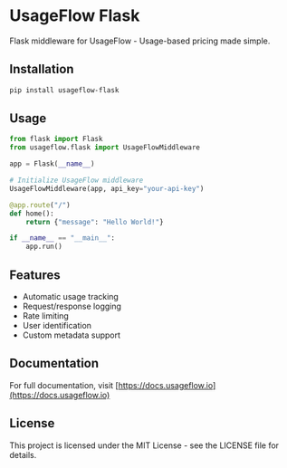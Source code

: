 # UsageFlow Flask

Flask middleware for UsageFlow - Usage-based pricing made simple.

## Installation

```bash
pip install usageflow-flask
```

## Usage

```python
from flask import Flask
from usageflow.flask import UsageFlowMiddleware

app = Flask(__name__)

# Initialize UsageFlow middleware
UsageFlowMiddleware(app, api_key="your-api-key")

@app.route("/")
def home():
    return {"message": "Hello World!"}

if __name__ == "__main__":
    app.run()
```

## Features

- Automatic usage tracking
- Request/response logging
- Rate limiting
- User identification
- Custom metadata support

## Documentation

For full documentation, visit [https://docs.usageflow.io](https://docs.usageflow.io)

## License

This project is licensed under the MIT License - see the LICENSE file for details.
